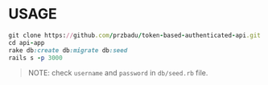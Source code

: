 # USAGE

```ruby
git clone https://github.com/przbadu/token-based-authenticated-api.git api-app
cd api-app
rake db:create db:migrate db:seed
rails s -p 3000
```

> NOTE: check `username` and `password` in `db/seed.rb` file.

